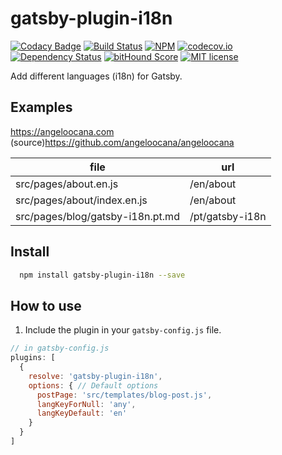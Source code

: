 # gatsby-plugin-i18n

[![Codacy Badge](https://api.codacy.com/project/badge/Grade/0b3a917c0cb9433cb12eec33b989c723)](https://www.codacy.com/app/angeloocana/gatsby-plugin-i18n?utm_source=github.com&utm_medium=referral&utm_content=angeloocana/gatsby-plugin-i18n&utm_campaign=badger)
[![Build Status](https://travis-ci.org/angeloocana/gatsby-plugin-i18n.svg)](https://travis-ci.org/angeloocana/gatsby-plugin-i18n)
[![NPM](https://img.shields.io/npm/v/gatsby-plugin-i18n.svg)](https://www.npmjs.com/package/gatsby-plugin-i18n)
[![codecov.io](http://codecov.io/github/angeloocana/gatsby-plugin-i18n/coverage.svg)](http://codecov.io/github/angeloocana/gatsby-plugin-i18n)
[![Dependency Status](https://gemnasium.com/angeloocana/gatsby-plugin-i18n.svg)](https://gemnasium.com/angeloocana/gatsby-plugin-i18n)
[![bitHound Score](https://www.bithound.io/github/gotwarlost/istanbul/badges/score.svg)](https://www.bithound.io/github/angeloocana/gatsby-plugin-i18n)
[![MIT license](http://img.shields.io/badge/license-MIT-brightgreen.svg)](http://opensource.org/licenses/MIT)

Add different languages (i18n) for Gatsby.


## Examples

https://angeloocana.com (source)https://github.com/angeloocana/angeloocana

file | url
-- | --
src/pages/about.en.js | /en/about
src/pages/about/index.en.js | /en/about
src/pages/blog/gatsby-i18n.pt.md | /pt/gatsby-i18n


## Install
```bash
  npm install gatsby-plugin-i18n --save
```


## How to use
1. Include the plugin in your `gatsby-config.js` file.

```javascript
// in gatsby-config.js
plugins: [
  {
    resolve: 'gatsby-plugin-i18n',
    options: { // Default options
      postPage: 'src/templates/blog-post.js',
      langKeyForNull: 'any',
      langKeyDefault: 'en'
    }
  }
]
```
